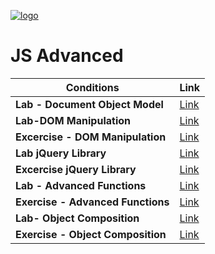 [![logo](http://innovationstarterbox.bg/wp-content/uploads/2016/05/Softuni_logo_trasparent.png)](http://softuni.org)
# JS Advanced

|**Conditions**|**Link**| 
|---|---|
|**Lab - Document Object Model**   | <a href="https://softuni.bg/trainings/resources/officedocument/31868/exercise-problem-descriptions-js-advanced-june-2018"> Link</a> |
|**Lab-DOM Manipulation**  </a>| <a href="https://softuni.bg/trainings/resources/officedocument/31940/lab-problem-descriptions-js-advanced-june-2018"> Link</a> |
|**Excercise - DOM Manipulation**  </a>| <a href="https://softuni.bg/trainings/resources/officedocument/31987/exercise-problem-descriptions-js-advanced-june-2018"> Link</a> |
|**Lab jQuery Library**  </a>| <a href="https://softuni.bg/trainings/resources/officedocument/32014/lab-problem-descriptions-js-advanced-june-2018"> Link</a> |
|**Excercise jQuery Library**  </a>| <a href="https://softuni.bg/trainings/resources/officedocument/32064/exercise-problem-descriptions-js-advanced-june-2018"> Link</a> |
|**Lab - Advanced Functions**  </a>| <a href="https://softuni.bg/trainings/resources/officedocument/32093/lab-problem-descriptions-js-advanced-june-2018"> Link</a> |
|**Exercise - Advanced Functions**  </a>| <a href="https://softuni.bg/trainings/resources/officedocument/32147/exercise-problem-descriptions-js-advanced-june-2018"> Link</a> |
|**Lab- Object Composition**  </a>| <a href="https://softuni.bg/trainings/resources/officedocument/32189/lab-problem-descriptions-js-advanced-june-2018"> Link</a> |
|**Exercise - Object Composition**  </a>| <a href="https://softuni.bg/trainings/resources/officedocument/32231/exercise-problem-descriptions-js-advanced-june-2018"> Link</a> |
